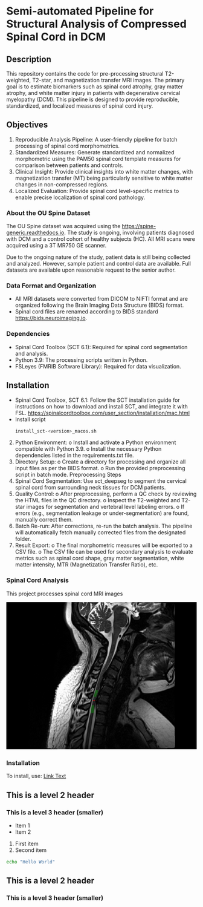 # Semi-automated Pipeline for Structural Analysis of Compressed Spinal Cord in DCM

## Description

This repository contains the code for pre-processing structural T2-weighted, T2-star, and magnetization transfer MRI images. The primary goal is to estimate biomarkers such as spinal cord atrophy, gray matter atrophy, and white matter injury in patients with degenerative cervical myelopathy (DCM). This pipeline is designed to provide reproducible, standardized, and localized measures of spinal cord injury.
## Objectives

1. Reproducible Analysis Pipeline: A user-friendly pipeline for batch processing of spinal cord morphometrics.
2. Standardized Measures: Generate standardized and normalized morphometric using the PAM50 spinal cord template measures for comparison between patients and controls.
3. Clinical Insight: Provide clinical insights into white matter changes, with magnetization transfer (MT) being particularly sensitive to white matter changes in non-compressed regions.
4. Localized Evaluation: Provide spinal cord level-specific metrics to enable precise localization of spinal cord pathology.

### About the OU Spine Dataset

The OU Spine dataset was acquired using the https://spine-generic.readthedocs.io. The study is ongoing, involving patients diagnosed with DCM and a control cohort of healthy subjects (HC). All MRI scans were acquired using a 3T MR750 GE scanner.

Due to the ongoing nature of the study, patient data is still being collected and analyzed. However, sample patient and control data are available. Full datasets are available upon reasonable request to the senior author.

### Data Format and Organization
- All MRI datasets were converted from DICOM to NIFTI format and are organized following the Brain Imaging Data Structure (BIDS) format.
- Spinal cord files are renamed according to BIDS standard https://bids.neuroimaging.io.

### Dependencies
- Spinal Cord Toolbox (SCT 6.1): Required for spinal cord segmentation and analysis.
- Python 3.9: The processing scripts written in Python.
- FSLeyes (FMRIB Software Library): Required for data visualization.

## Installation
- Spinal Cord Toolbox, SCT 6.1: Follow the SCT installation guide for instructions on how to download and install SCT, and integrate it with FSL. https://spinalcordtoolbox.com/user_section/installation/mac.html
- Install script
    ```bash
    install_sct-<version>_macos.sh
    ```
2.	Python Environment:
o	Install and activate a Python environment compatible with Python 3.9.
o	Install the necessary Python dependencies listed in the requirements.txt file.
3.	Directory Setup:
o	Create a directory for processing and organize all input files as per the BIDS format.
o	Run the provided preprocessing script in batch mode.
Preprocessing Steps
1.	Spinal Cord Segmentation: Use sct_deepseg to segment the cervical spinal cord from surrounding neck tissues for DCM patients.
2.	Quality Control:
o	After preprocessing, perform a QC check by reviewing the HTML files in the QC directory.
o	Inspect the T2-weighted and T2-star images for segmentation and vertebral level labeling errors.
o	If errors (e.g., segmentation leakage or under-segmentation) are found, manually correct them.
3.	Batch Re-run: After corrections, re-run the batch analysis. The pipeline will automatically fetch manually corrected files from the designated folder.
4.	Result Export:
o	The final morphometric measures will be exported to a CSV file.
o	The CSV file can be used for secondary analysis to evaluate metrics such as spinal cord shape, gray matter segmentation, white matter intensity, MTR (Magnetization Transfer Ratio), etc.

### Spinal Cord Analysis

This project processes spinal cord MRI images

![Spinal Cord Scan](./images/spinal_cord.png)


### Installation

To install, use:
[Link Text](https://www.example.com)


## This is a level 2 header
### This is a level 3 header (smaller)

- Item 1
- Item 2
1. First item
2. Second item
```bash
echo "Hello World"
```
## This is a level 2 header
### This is a level 3 header (smaller)